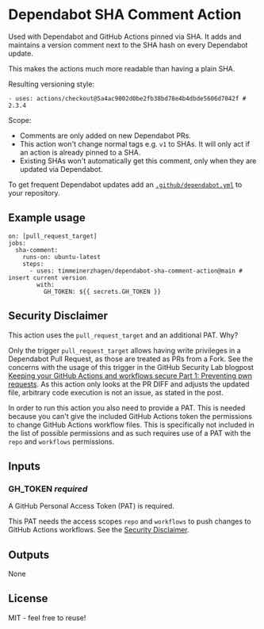 # Dependabot SHA Comment Action

Used with Dependabot and GitHub Actions pinned via SHA. It adds and maintains a version comment next to the SHA hash on every Dependabot update. 

This makes the actions much more readable than having a plain SHA.

Resulting versioning style:

```
- uses: actions/checkout@5a4ac9002d0be2fb38bd78e4b4dbde5606d7042f # 2.3.4
```

Scope:

* Comments are only added on new Dependabot PRs. 
* This action won't change normal tags e.g. `v1` to SHAs. It will only act if an action is already pinned to a SHA.
* Existing SHAs won't automatically get this comment, only when they are updated via Dependabot. 

To get frequent Dependabot updates add an [`.github/dependabot.yml`](https://docs.github.com/en/code-security/supply-chain-security/keeping-your-dependencies-updated-automatically/configuration-options-for-dependency-updates) to your repository.

## Example usage

```
on: [pull_request_target]
jobs:
  sha-comment:
    runs-on: ubuntu-latest
    steps:
      - uses: timmeinerzhagen/dependabot-sha-comment-action@main # insert current version
        with:
          GH_TOKEN: ${{ secrets.GH_TOKEN }}
```

## Security Disclaimer

This action uses the `pull_request_target` and an additional PAT. Why?

Only the trigger `pull_request_target` allows having write privileges in a Dependabot Pull Request, as those are treated as PRs from a Fork. See the concerns with the usage of this trigger in the GitHub Security Lab blogpost [Keeping your GitHub Actions and workflows secure Part 1: Preventing pwn requests](https://securitylab.github.com/research/github-actions-preventing-pwn-requests/). As this action only looks at the PR DIFF and adjusts the updated file, arbitrary code execution is not an issue, as stated in the post. 

In order to run this action you also need to provide a PAT. This is needed because you can't give the included GitHub Actions token the permissions to change GitHub Actions workflow files. This is specifically not included in the list of possible permissions and as such requires use of a PAT with the `repo` and `workflows` permissions.

## Inputs

### GH_TOKEN *required*

A GitHub Personal Access Token (PAT) is required. 

This PAT needs the access scopes `repo` and `workflows` to push changes to GitHub Actions workflows. 
See the [Security Disclaimer](#Security-Disclaimer).

## Outputs

None

## License

MIT - feel free to reuse!
